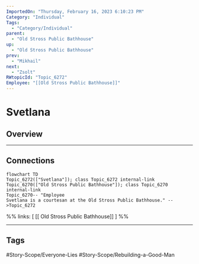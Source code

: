 ```yaml
---
ImportedOn: "Thursday, February 16, 2023 6:10:23 PM"
Category: "Individual"
Tags:
  - "Category/Individual"
parent:
  - "Old Stross Public Bathhouse"
up:
  - "Old Stross Public Bathhouse"
prev:
  - "Mikhail"
next:
  - "Zsolt"
RWtopicId: "Topic_6272"
Employee: "[[Old Stross Public Bathhouse]]"
---
```

# Svetlana
## Overview
---
## Connections
```mermaid
flowchart TD
Topic_6272(["Svetlana"]); class Topic_6272 internal-link
Topic_6270(["Old Stross Public Bathhouse"]); class Topic_6270 internal-link
Topic_6270-- "Employee
Svetlana is a courtesan at the Old Stross Public Bathhouse." -->Topic_6272
```
%%
links: [ [[ Old Stross Public Bathhouse]] ]
%%


---
## Tags
#Story-Scope/Everyone-Lies #Story-Scope/Rebuilding-a-Good-Man

